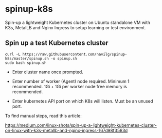 # spinup-k8s
Spin-up a lightweight Kubernetes cluster on Ubuntu standalone VM with K3s, MetalLB and Nginx Ingress to setup learning or test environment.

## Spin up a test Kubernetes cluster 

```
curl -L https://raw.githubusercontent.com/navilg/spinup-k8s/master/spinup.sh -o spinup.sh
sudo bash spinup.sh
```

- Enter cluster name once prompted.

- Enter number of worker (Agent) node required. Minimum 1 recommended. 1Gi + 1Gi per worker node free memory is recommended.

- Enter kubernetes API port on which K8s will listen. Must be an unused port.

To find manual steps, read this article:

<https://medium.com/linux-shots/spin-up-a-lightweight-kubernetes-cluster-on-linux-with-k3s-metallb-and-nginx-ingress-167d98f3583d>
